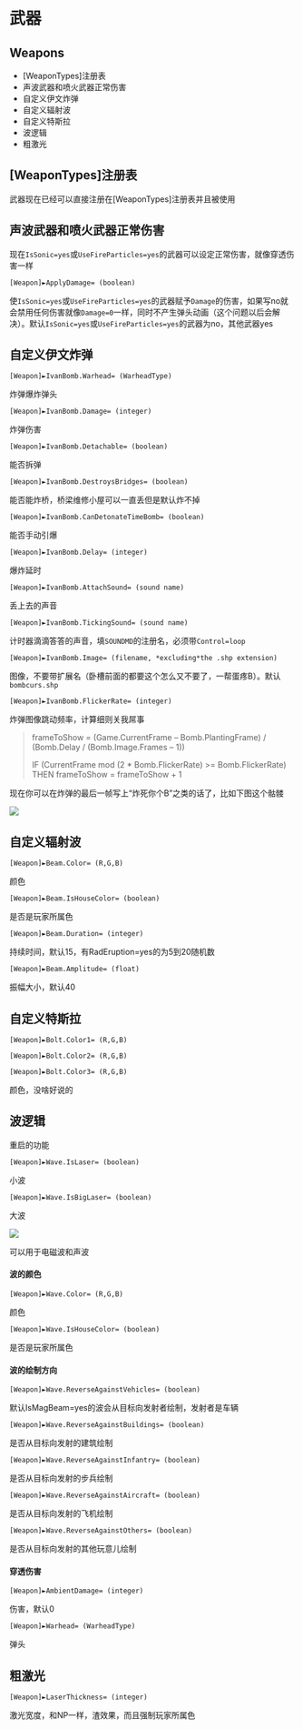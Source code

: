 武器
=====
Weapons
---------

- [WeaponTypes]注册表
- 声波武器和喷火武器正常伤害
- 自定义伊文炸弹
- 自定义辐射波
- 自定义特斯拉
- 波逻辑
- 粗激光

[WeaponTypes]注册表
----

武器现在已经可以直接注册在[WeaponTypes]注册表并且被使用

声波武器和喷火武器正常伤害
-----

现在`IsSonic=yes`或`UseFireParticles=yes`的武器可以设定正常伤害，就像穿透伤害一样
 
    [Weapon]►ApplyDamage= (boolean)

使`IsSonic=yes`或`UseFireParticles=yes`的武器赋予`Damage`的伤害，如果写no就会禁用任何伤害就像`Damage=0`一样，同时不产生弹头动画（这个问题以后会解决）。默认`IsSonic=yes`或`UseFireParticles=yes`的武器为no，其他武器yes

自定义伊文炸弹
------

    [Weapon]►IvanBomb.Warhead= (WarheadType)

炸弹爆炸弹头

    [Weapon]►IvanBomb.Damage= (integer)

炸弹伤害

    [Weapon]►IvanBomb.Detachable= (boolean)

能否拆弹

    [Weapon]►IvanBomb.DestroysBridges= (boolean)

能否能炸桥，桥梁维修小屋可以一直丢但是默认炸不掉

    [Weapon]►IvanBomb.CanDetonateTimeBomb= (boolean)

能否手动引爆

    [Weapon]►IvanBomb.Delay= (integer)

爆炸延时

    [Weapon]►IvanBomb.AttachSound= (sound name)

丢上去的声音

    [Weapon]►IvanBomb.TickingSound= (sound name)

计时器滴滴答答的声音，填`SOUNDMD`的注册名，必须带`Control=loop`

    [Weapon]►IvanBomb.Image= (filename, *excluding*the .shp extension)

图像，不要带扩展名（卧槽前面的都要这个怎么又不要了，一帮蛋疼B）。默认`bombcurs.shp`

    [Weapon]►IvanBomb.FlickerRate= (integer)

炸弹图像跳动频率，计算细则关我屌事

> frameToShow = (Game.CurrentFrame – Bomb.PlantingFrame) / (Bomb.Delay / (Bomb.Image.Frames – 1))
> 
> IF (CurrentFrame mod (2 * Bomb.FlickerRate) >= Bomb.FlickerRate) THEN frameToShow = frameToShow + 1

现在你可以在炸弹的最后一帧写上“炸死你个B”之类的话了，比如下图这个骷髅

![](https://i.imgur.com/aV7GI8s.png)

自定义辐射波
----------

    [Weapon]►Beam.Color= (R,G,B)

颜色

    [Weapon]►Beam.IsHouseColor= (boolean)

是否是玩家所属色

    [Weapon]►Beam.Duration= (integer)

持续时间，默认15，有RadEruption=yes的为5到20随机数

    [Weapon]►Beam.Amplitude= (float)

振幅大小，默认40

自定义特斯拉
---------

    [Weapon]►Bolt.Color1= (R,G,B)

    [Weapon]►Bolt.Color2= (R,G,B)

    [Weapon]►Bolt.Color3= (R,G,B)

颜色，没啥好说的

波逻辑
------

重启的功能

    [Weapon]►Wave.IsLaser= (boolean)

小波

    [Weapon]►Wave.IsBigLaser= (boolean)

大波

![](https://i.imgur.com/hHmcQpO.png)

可以用于电磁波和声波

#### 波的颜色

    [Weapon]►Wave.Color= (R,G,B)

颜色

    [Weapon]►Wave.IsHouseColor= (boolean)

是否是玩家所属色

#### 波的绘制方向

    [Weapon]►Wave.ReverseAgainstVehicles= (boolean)

默认IsMagBeam=yes的波会从目标向发射者绘制，发射者是车辆

    [Weapon]►Wave.ReverseAgainstBuildings= (boolean)

是否从目标向发射的建筑绘制

    [Weapon]►Wave.ReverseAgainstInfantry= (boolean)

是否从目标向发射的步兵绘制

    [Weapon]►Wave.ReverseAgainstAircraft= (boolean)

是否从目标向发射的飞机绘制

    [Weapon]►Wave.ReverseAgainstOthers= (boolean)

是否从目标向发射的其他玩意儿绘制

 

#### 穿透伤害

    [Weapon]►AmbientDamage= (integer)

伤害，默认0

    [Weapon]►Warhead= (WarheadType)

弹头

粗激光
------

    [Weapon]►LaserThickness= (integer)

激光宽度，和NP一样，渣效果，而且强制玩家所属色